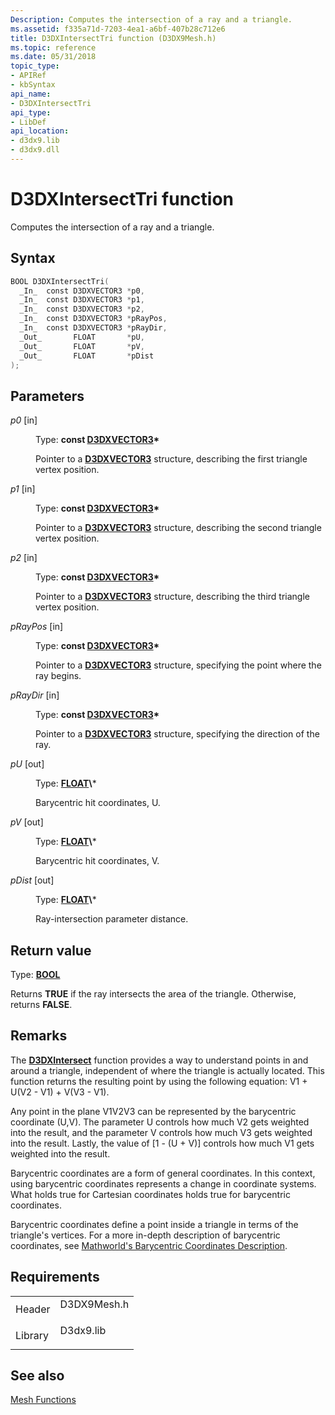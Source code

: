 ```yaml
---
Description: Computes the intersection of a ray and a triangle.
ms.assetid: f335a71d-7203-4ea1-a6bf-407b28c712e6
title: D3DXIntersectTri function (D3DX9Mesh.h)
ms.topic: reference
ms.date: 05/31/2018
topic_type: 
- APIRef
- kbSyntax
api_name: 
- D3DXIntersectTri
api_type: 
- LibDef
api_location: 
- d3dx9.lib
- d3dx9.dll
---
```


# D3DXIntersectTri function

Computes the intersection of a ray and a triangle.

## Syntax


```C++
BOOL D3DXIntersectTri(
  _In_  const D3DXVECTOR3 *p0,
  _In_  const D3DXVECTOR3 *p1,
  _In_  const D3DXVECTOR3 *p2,
  _In_  const D3DXVECTOR3 *pRayPos,
  _In_  const D3DXVECTOR3 *pRayDir,
  _Out_       FLOAT       *pU,
  _Out_       FLOAT       *pV,
  _Out_       FLOAT       *pDist
);
```



## Parameters

<dl> <dt>

*p0* \[in\]
</dt> <dd>

Type: **const [**D3DXVECTOR3**](d3dxvector3.md)\***

Pointer to a [**D3DXVECTOR3**](d3dxvector3.md) structure, describing the first triangle vertex position.

</dd> <dt>

*p1* \[in\]
</dt> <dd>

Type: **const [**D3DXVECTOR3**](d3dxvector3.md)\***

Pointer to a [**D3DXVECTOR3**](d3dxvector3.md) structure, describing the second triangle vertex position.

</dd> <dt>

*p2* \[in\]
</dt> <dd>

Type: **const [**D3DXVECTOR3**](d3dxvector3.md)\***

Pointer to a [**D3DXVECTOR3**](d3dxvector3.md) structure, describing the third triangle vertex position.

</dd> <dt>

*pRayPos* \[in\]
</dt> <dd>

Type: **const [**D3DXVECTOR3**](d3dxvector3.md)\***

Pointer to a [**D3DXVECTOR3**](d3dxvector3.md) structure, specifying the point where the ray begins.

</dd> <dt>

*pRayDir* \[in\]
</dt> <dd>

Type: **const [**D3DXVECTOR3**](d3dxvector3.md)\***

Pointer to a [**D3DXVECTOR3**](d3dxvector3.md) structure, specifying the direction of the ray.

</dd> <dt>

*pU* \[out\]
</dt> <dd>

Type: **[**FLOAT**](https://msdn.microsoft.com/library/Aa383751(v=VS.85).aspx)\***

Barycentric hit coordinates, U.

</dd> <dt>

*pV* \[out\]
</dt> <dd>

Type: **[**FLOAT**](https://msdn.microsoft.com/library/Aa383751(v=VS.85).aspx)\***

Barycentric hit coordinates, V.

</dd> <dt>

*pDist* \[out\]
</dt> <dd>

Type: **[**FLOAT**](https://msdn.microsoft.com/library/Aa383751(v=VS.85).aspx)\***

Ray-intersection parameter distance.

</dd> </dl>

## Return value

Type: **[**BOOL**](https://msdn.microsoft.com/library/Aa383751(v=VS.85).aspx)**

Returns **TRUE** if the ray intersects the area of the triangle. Otherwise, returns **FALSE**.

## Remarks

The [**D3DXIntersect**](d3dxintersect.md) function provides a way to understand points in and around a triangle, independent of where the triangle is actually located. This function returns the resulting point by using the following equation: V1 + U(V2 - V1) + V(V3 - V1).

Any point in the plane V1V2V3 can be represented by the barycentric coordinate (U,V). The parameter U controls how much V2 gets weighted into the result, and the parameter V controls how much V3 gets weighted into the result. Lastly, the value of \[1 - (U + V)\] controls how much V1 gets weighted into the result.

Barycentric coordinates are a form of general coordinates. In this context, using barycentric coordinates represents a change in coordinate systems. What holds true for Cartesian coordinates holds true for barycentric coordinates.

Barycentric coordinates define a point inside a triangle in terms of the triangle's vertices. For a more in-depth description of barycentric coordinates, see [Mathworld's Barycentric Coordinates Description](https://go.microsoft.com/?linkid=9742311).

## Requirements



|                    |                                                                                        |
|--------------------|----------------------------------------------------------------------------------------|
| Header<br/>  | <dl> <dt>D3DX9Mesh.h</dt> </dl> |
| Library<br/> | <dl> <dt>D3dx9.lib</dt> </dl>   |



## See also

<dl> <dt>

[Mesh Functions](dx9-graphics-reference-d3dx-functions-mesh.md)
</dt> </dl>

 

 




